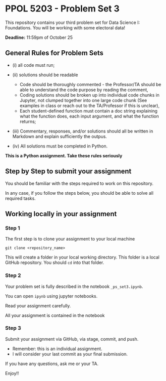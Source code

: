 # PPOL 5203 - Problem Set 3

This repository contains your third problem set for Data Science I: Foundations. You will be working with some electoral data! 

**Deadline:** 11:59pm of October 25

## General Rules for Problem Sets


- (i) all code must run;

- (ii) solutions should be readable

    -   Code should be thoroughly commented - the Professor/TA should be able to understand the code purpose by reading the comment,
    -   Coding solutions should be broken up into individual code chunks in Jupyter, not clumped together into one large code chunk (See examples in class or reach out to the TA/Professor if this is unclear),
    -   Each student-defined function must contain a doc string explaining what the function does, each input argument, and what the function returns;

- (iii) Commentary, responses, and/or solutions should all be written in Markdown and explain sufficiently the outpus.

- (iv) All solutions must be completed in Python.

**This is a Python assignment. Take these rules seriously**

## Step by Step to submit your assignment

You should be familiar with the steps required to work on this repository. 

In any case, if you follow the steps below, you should be able to solve all required tasks. 

## Working locally in your assignment

### Step 1

The first step is to clone your assignment to your local machine

```
git clone <repository_name>
```

This will create a folder in your local working directory. This folder is a local GitHub repository. You should `cd` into that folder. 

### Step 2

Your problem set is fully described in the notebook `_ps_set3.ipynb`. 

You can open `ipynb` using jupyter notebooks. 

Read your assignment carefully. 

All your assignment is contained in the notebook

### Step 3

Submit your assignment via GitHub, via stage, commit, and push. 

- Remember: this is an individual assignment.
- I will consider your last commit as your final submission.

If you have any questions, ask me or your TA. 

Enjoy!!
